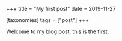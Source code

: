+++
title = "My first post"
date = 2019-11-27

[taxonomies]
tags = ["post"]
+++

Welcome to my blog post, this is the first.
